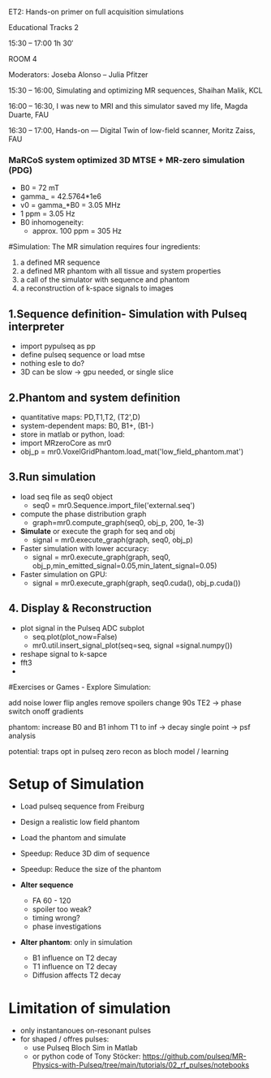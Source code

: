 ET2: Hands-on primer on full acquisition simulations
 
Educational Tracks 2

15:30 – 17:00 1h 30′

ROOM 4

Moderators: Joseba Alonso – Julia Pfitzer

15:30 – 16:00, Simulating and optimizing MR sequences, Shaihan Malik, KCL

16:00 – 16:30, I was new to MRI and this simulator saved my life, Magda Duarte, FAU

16:30 – 17:00, Hands-on — Digital Twin of low-field scanner, Moritz Zaiss, FAU



### MaRCoS system optimized 3D MTSE + MR-zero simulation (PDG)
* B0 = 72 mT
* gamma_ = 42.5764*1e6
* v0 = gamma_*B0 = 3.05 MHz
* 1 ppm = 3.05 Hz
* B0 inhomogeneity:
  * approx. 100 ppm = 305 Hz
 
#Simulation:
The MR simulation requires four ingredients:

1.   a defined MR sequence
2.   a defined MR phantom with all tissue and system properties
3.   a call of the simulator with sequence and phantom
4.   a reconstruction of k-space signals to images

## 1.Sequence definition- Simulation with Pulseq interpreter
* import pypulseq as pp
* define pulseq sequence or load mtse
* nothing esle to do?
* 3D can be slow -> gpu needed, or single slice

## 2.Phantom and system definition
*   quantitative maps: PD,T1,T2, (T2',D)
*   system-dependent maps: B0, B1+, (B1-)
*   store in matlab or python, load:
  *   import MRzeroCore as mr0
  *   obj_p = mr0.VoxelGridPhantom.load_mat('low_field_phantom.mat')

## 3.Run simulation
* load seq file as seq0 object
  * seq0 = mr0.Sequence.import_file('external.seq')
* compute the phase distribution graph
  * graph=mr0.compute_graph(seq0, obj_p, 200, 1e-3)
* **Simulate** or execute the graph for seq and obj
  * signal = mr0.execute_graph(graph, seq0, obj_p)
* Faster simulation with lower accuracy:
  * signal = mr0.execute_graph(graph, seq0, obj_p,min_emitted_signal=0.05,min_latent_signal=0.05)
* Faster simulation on GPU:
  * signal = mr0.execute_graph(graph, seq0.cuda(), obj_p.cuda())

## 4. Display & Reconstruction  
* plot signal in the Pulseq ADC subplot
  * seq.plot(plot_now=False)
  * mr0.util.insert_signal_plot(seq=seq, signal =signal.numpy())
* reshape signal to k-sapce
* fft3
* 
#Exercises or Games - Explore Simulation:

add noise
lower flip angles
remove spoilers
change 90s TE2 -> phase
switch onoff gradients

phantom:
increase B0 and B1 inhom
T1 to inf -> decay
single point -> psf analysis

potential:
traps opt in pulseq zero
recon as bloch model / learning

# Setup of Simulation
*  Load pulseq sequence from Freiburg
*  Design a realistic low field phantom
*  Load the phantom and simulate
*  Speedup: Reduce 3D dim of sequence
*  Speedup: Reduce the size of the phantom

* **Alter sequence**
  * FA 60 - 120
  *  spoiler too weak?
  *  timing wrong?
  *  phase investigations
* **Alter phantom**: only in simulation
  *  B1 influence on T2 decay
  *  T1 influence on T2 decay
  *  Diffusion affects T2 decay

# Limitation of simulation
* only instantanoues on-resonant pulses
* for shaped / offres pulses:
  * use Pulseq Bloch Sim in Matlab
  * or python code of Tony Stöcker:
https://github.com/pulseq/MR-Physics-with-Pulseq/tree/main/tutorials/02_rf_pulses/notebooks






